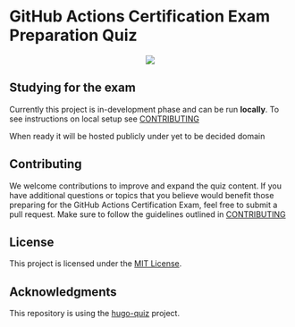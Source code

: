 # GitHub Actions Certification Exam Preparation Quiz

<p align="center">
  <img src="https://images.credly.com/size/340x340/images/556afa03-8682-4e3a-9975-b588b7aa5ba0/image.png" />
</p>

## Studying for the exam

Currently this project is in-development phase and can be run **locally**. 
To see instructions on local setup see [CONTRIBUTING](https://github.com/FidelusAleksander/github-actions-quiz/blob/master/CONTRIBUTING.md)

When ready it will be hosted publicly under yet to be decided domain

## Contributing

We welcome contributions to improve and expand the quiz content.
If you have additional questions or topics that you believe would benefit those preparing for the GitHub Actions Certification Exam,
feel free to submit a pull request.
Make sure to follow the guidelines outlined in [CONTRIBUTING](https://github.com/FidelusAleksander/github-actions-quiz/blob/master/CONTRIBUTING.md)

## License
This project is licensed under the [MIT License](https://github.com/FidelusAleksander/github-actions-quiz/blob/master/LICENSE).

## Acknowledgments
This repository is using the [hugo-quiz](https://github.com/bonartm/hugo-quiz) project.